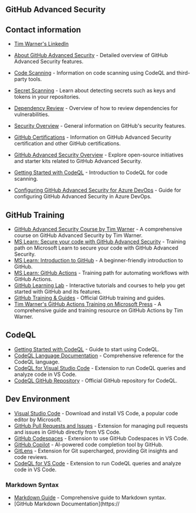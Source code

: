 ## GitHub Advanced Security

## Contact information

- [Tim Warner's LinkedIn](https://timw.info/linkedin)

- [About GitHub Advanced Security](https://docs.github.com/en/get-started/learning-about-github/about-github-advanced-security) - Detailed overview of GitHub Advanced Security features.
- [Code Scanning](https://docs.github.com/en/code-security/code-scanning/automatically-scanning-your-code-for-vulnerabilities-and-errors/about-code-scanning) - Information on code scanning using CodeQL and third-party tools.
- [Secret Scanning](https://docs.github.com/en/code-security/secret-scanning/about-secret-scanning) - Learn about detecting secrets such as keys and tokens in your repositories.
- [Dependency Review](https://docs.github.com/en/code-security/supply-chain-security/understanding-your-software-supply-chain/about-dependency-review) - Overview of how to review dependencies for vulnerabilities.
- [Security Overview](https://docs.github.com/en/code-security) - General information on GitHub's security features.
- [GitHub Certifications](https://resources.github.com/learn/certifications/) - Information on GitHub Advanced Security certification and other GitHub certifications.
- [GitHub Advanced Security Overview](https://github.com/advanced-security) - Explore open-source initiatives and starter kits related to GitHub Advanced Security.
- [Getting Started with CodeQL](https://docs.github.com/en/code-security/code-scanning/using-codeql-code-scanning/getting-started-with-codeql) - Introduction to CodeQL for code scanning.
- [Configuring GitHub Advanced Security for Azure DevOps](https://learn.microsoft.com/en-us/azure/devops/security/configure-github-advanced-security?view=azure-devops) - Guide for configuring GitHub Advanced Security in Azure DevOps.

## GitHub Training

- [GitHub Advanced Security Course by Tim Warner](https://www.microsoftpressstore.com/store/github-advanced-security-9780137371078) - A comprehensive course on GitHub Advanced Security by Tim Warner.
- [MS Learn: Secure your code with GitHub Advanced Security](https://learn.microsoft.com/en-us/training/paths/secure-code-github-advanced-security/) - Training path on Microsoft Learn to secure your code with GitHub Advanced Security.
- [MS Learn: Introduction to GitHub](https://learn.microsoft.com/en-us/training/modules/introduction-to-github/) - A beginner-friendly introduction to GitHub.
- [MS Learn: GitHub Actions](https://learn.microsoft.com/en-us/training/paths/build-deploy-automate-workflows-github-actions/) - Training path for automating workflows with GitHub Actions.
- [GitHub Learning Lab](https://lab.github.com/) - Interactive tutorials and courses to help you get started with GitHub and its features.
- [GitHub Training & Guides](https://services.github.com/on-demand/) - Official GitHub training and guides.
- [Tim Warner's GitHub Actions Training on Microsoft Press](https://www.microsoftpressstore.com/store/github-actions-9780137345778) - A comprehensive guide and training resource on GitHub Actions by Tim Warner.

## CodeQL

- [Getting Started with CodeQL](https://docs.github.com/en/code-security/code-scanning/using-codeql-code-scanning/getting-started-with-codeql) - Guide to start using CodeQL.
- [CodeQL Language Documentation](https://codeql.github.com/docs/codeql-language-reference/) - Comprehensive reference for the CodeQL language.
- [CodeQL for Visual Studio Code](https://marketplace.visualstudio.com/items?itemName=GitHub.vscode-codeql) - Extension to run CodeQL queries and analyze code in VS Code.
- [CodeQL GitHub Repository](https://github.com/github/codeql) - Official GitHub repository for CodeQL.

## Dev Environment

- [Visual Studio Code](https://code.visualstudio.com/) - Download and install VS Code, a popular code editor by Microsoft.
- [GitHub Pull Requests and Issues](https://marketplace.visualstudio.com/items?itemName=GitHub.vscode-pull-request-github) - Extension for managing pull requests and issues in GitHub directly from VS Code.
- [GitHub Codespaces](https://marketplace.visualstudio.com/items?itemName=GitHub.codespaces) - Extension to use GitHub Codespaces in VS Code.
- [GitHub Copilot](https://marketplace.visualstudio.com/items?itemName=GitHub.copilot) - AI-powered code completion tool by GitHub.
- [GitLens](https://marketplace.visualstudio.com/items?itemName=eamodio.gitlens) - Extension for Git supercharged, providing Git insights and code reviews.
- [CodeQL for VS Code](https://marketplace.visualstudio.com/items?itemName=GitHub.vscode-codeql) - Extension to run CodeQL queries and analyze code in VS Code.

### Markdown Syntax

- [Markdown Guide](https://www.markdownguide.org/basic-syntax/) - Comprehensive guide to Markdown syntax.
- [GitHub Markdown Documentation](https://

